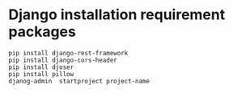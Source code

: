 # Django installation requirement packages

```
pip install django-rest-framework
pip install django-cors-header
pip install djoser
pip install pillow
djanog-admin  startproject project-name

```
